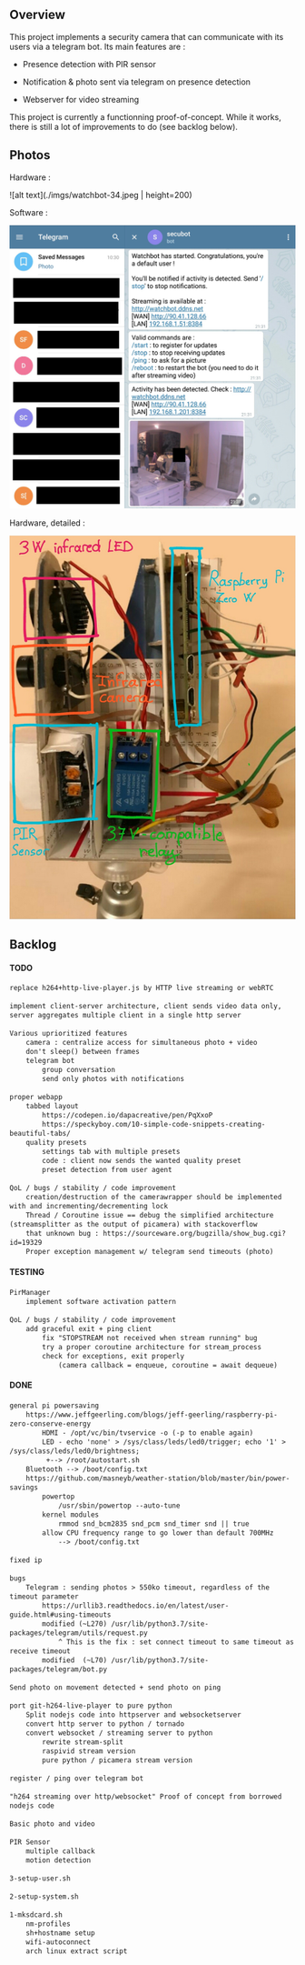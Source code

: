 ## Overview

This project implements a security camera that can communicate with its 
users via a telegram bot. Its main features are :
 
- Presence detection with PIR sensor

- Notification & photo sent via telegram on presence detection

- Webserver for video streaming


This project is currently a functionning proof-of-concept. While it 
works, there is still a lot of improvements to do (see backlog below). 
  


## Photos

Hardware : 

![alt text](./imgs/watchbot-34.jpeg | height=200)

Software :

![alt text](./imgs/watchbot-telegram.jpg) 

Hardware, detailed :

![alt text](./imgs/watchbot-side-annot.jpg) 



## Backlog


#### TODO
    
    replace h264+http-live-player.js by HTTP live streaming or webRTC

    implement client-server architecture, client sends video data only, 
    server aggregates multiple client in a single http server
    
    Various uprioritized features 
        camera : centralize access for simultaneous photo + video
        don't sleep() between frames
        telegram bot
            group conversation
            send only photos with notifications
            
    proper webapp
        tabbed layout
            https://codepen.io/dapacreative/pen/PqXxoP
            https://speckyboy.com/10-simple-code-snippets-creating-beautiful-tabs/
        quality presets 
            settings tab with multiple presets
            code : client now sends the wanted quality preset
            preset detection from user agent
    
    QoL / bugs / stability / code improvement
        creation/destruction of the camerawrapper should be implemented with and incrementing/decrementing lock
        Thread / Coroutine issue == debug the simplified architecture (streamsplitter as the output of picamera) with stackoverflow
        that unknown bug : https://sourceware.org/bugzilla/show_bug.cgi?id=19329
        Proper exception management w/ telegram send timeouts (photo)



#### TESTING

    PirManager
       	implement software activation pattern

    QoL / bugs / stability / code improvement
        add graceful exit + ping client
            fix "STOPSTREAM not received when stream running" bug 
            try a proper coroutine architecture for stream_process
            check for exceptions, exit properly
                (camera callback = enqueue, coroutine = await dequeue)



#### DONE

    general pi powersaving
        https://www.jeffgeerling.com/blogs/jeff-geerling/raspberry-pi-zero-conserve-energy
            HDMI - /opt/vc/bin/tvservice -o (-p to enable again)
            LED - echo 'none' > /sys/class/leds/led0/trigger; echo '1' > /sys/class/leds/led0/brightness;
             +--> /root/autostart.sh
        Bluetooth --> /boot/config.txt
        https://github.com/masneyb/weather-station/blob/master/bin/power-savings
            powertop 
                /usr/sbin/powertop --auto-tune
            kernel modules
                rmmod snd_bcm2835 snd_pcm snd_timer snd || true
            allow CPU frequency range to go lower than default 700MHz
                --> /boot/config.txt

    fixed ip

    bugs 
        Telegram : sending photos > 550ko timeout, regardless of the timeout parameter
            https://urllib3.readthedocs.io/en/latest/user-guide.html#using-timeouts
            modified (~L270) /usr/lib/python3.7/site-packages/telegram/utils/request.py 
                ^ This is the fix : set connect timeout to same timeout as receive timeout
            modified  (~L70) /usr/lib/python3.7/site-packages/telegram/bot.py

    Send photo on movement detected + send photo on ping

    port git-h264-live-player to pure python       
        Split nodejs code into httpserver and websocketserver     
        convert http server to python / tornado
        convert websocket / streaming server to python
            rewrite stream-split
            raspivid stream version
            pure python / picamera stream version
            
    register / ping over telegram bot

    "h264 streaming over http/websocket" Proof of concept from borrowed nodejs code

    Basic photo and video

    PIR Sensor 
        multiple callback
        motion detection

    3-setup-user.sh

    2-setup-system.sh

    1-mksdcard.sh
        nm-profiles
        sh+hostname setup
        wifi-autoconnect
        arch linux extract script
